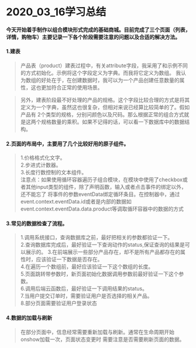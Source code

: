 # 2020_03_16学习总结
#### 今天开始着手制作以组合模块形式完成的基础商城。目前完成了三个页面（列表，详情，购物车）主要记录一下各个阶段需要注意的问题以及合适的解决方法。

#### 1.建表
> 产品表（product）建表过程中，有关attribute字段，我采用了和示例不同的方式初始化。示例将这个字段定义为字典。而我将它定义为数组。
> 我认为数组的好处在于，在创建数据时，我可以为一个产品创建任意数量的属性，这也更加符合正常的使用场景。

> 另外，建表阶段最不好处理的产品的规格。这个字段比较合理的方式是将其定义为一个字典，虽然这也很复杂，但相对来说已经算比较简单的了。假如产品有
> 2个类型的规格，分别问颜色以及尺码。那么根据正常的组合方式就是这两个规格数量的乘积。如果不记得的话，可以看一下数据库中的数据结构。

#### 2.页面的布局中，主要用了几个比较好用的原子组件。
> 1.价格格式化文字。  
> 2.步进式计数器。  
> 3.长度行数控制的文本组件。  
> 注意点：如果使用循环容器遍历子组合模块，在模块中使用了checkbox或者其他input类型的组件，除了声明函数，输入或者点击事件的绑定以外，还不能忘了
> 将事件的参数eventData绑定循环条目。在控制器中，通过event.context.eventData.id或者是内部的数据如event.context.eventData.data.product等调取循环容器中的数据的方式

#### 3.常见的数据检查了流程。
> 1.调用系统接口，查询数据库之前，最好把相关的参数都验证一下。  
> 2.查询数据库完成后，最好验证一下查询动作的status,保证查询的结果是可以展示的。
> 3.在前端展示一些部分产品存在，却不是所有产品都存在的属性时，应该验证一下数据是否存在。  
> 4.在遍历一个数组前，最好应该验证一下这个数组的长度。  
> 5.页面跳转带参数时，新页面初始化数据调用参数前最好验证一下这个参数。  
> 6.调用后端云函数后，最好验证一下调用结果的status。  
> 7.当用户提交订单时，需要验证用户是否选择的相关产品。  
> 8.部分页面需要验证用户登录状态

#### 4.数据的加载与刷新
> 在部分页面中，信息经常需要重新加载与刷新。通常在生命周期开始onshow加载一次，页面状态变更时
> 需要注意是否需要刷新页面的数据。